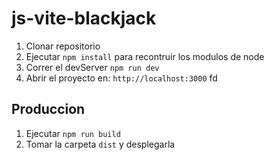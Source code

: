 # js-vite-blackjack


1. Clonar repositorio
2. Ejecutar ```npm install``` para recontruir los modulos de node
3. Correr el devServer ```npm run dev``` 
4. Abrir el proyecto en: ```http://localhost:3000``` 
fd
## Produccion

1. Ejecutar ```npm run build```
2. Tomar la carpeta ```dist``` y desplegarla